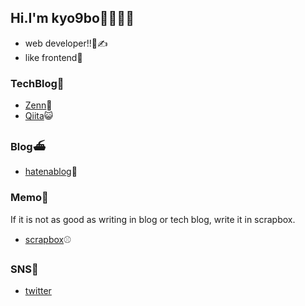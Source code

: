 ## Hi.I'm kyo9bo🍺🍺🍺🍺

- web developer!!👀✍️
- like frontend🎢

### TechBlog💍

- [Zenn](https://zenn.dev/kyo9bo)👾
- [Qiita](https://qiita.com/kyo9bo)😺

### Blog⛴

- [hatenablog](https://kyo9bo.hatenablog.com/)🥳

### Memo📙

If it is not as good as writing in blog or tech blog, write it in scrapbox.

- [scrapbox](https://scrapbox.io/kyo9bo-memo/)⚾️

### SNS🐉
- [twitter](https://twitter.com/kyo9bonnn)
